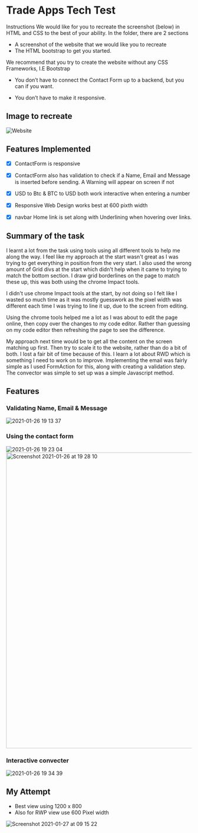 # Trade Apps Tech Test
Instructions
We would like for you to recreate the screenshot (below) in HTML and CSS to the best of your ability.
In the folder, there are 2 sections

- A screenshot of the website that we would like you to recreate
- The HTML bootstrap to get you started.


We recommend that you try to create the website without any CSS Frameworks, I.E Bootstrap 

- You don’t have to connect the Contact Form up to a backend, but you can if you want.

- You don’t have to make it responsive.



## Image to recreate
![Website](https://user-images.githubusercontent.com/57540755/105889373-ff581e00-6005-11eb-8b75-a43842653cd1.png)


## Features Implemented 
- [x] ContactForm is responsive 
- [x] ContactForm also has validation to check if a Name, Email and Message is inserted before sending. A Warning will appear on screen if not
- [x] USD to Btc & BTC to USD both work interactive when entering a number
- [x] Responsive Web Design works best at 600 pixth width
- [x] navbar Home link is set along with Underlining when hovering over links. 



## Summary of the task

I learnt a lot from the task using tools using all different tools to help me along the way. I feel like my approach at the start wasn't great as I was trying to get everything in position from the very start. I also used the wrong amount of Grid divs at the start which didn't help when it came to trying to match the bottom section. I draw grid borderlines on the page to match these up, this was both using the chrome Impact tools.

I didn't use chrome Impact tools at the start, by not doing so I felt like I wasted so much time as it was mostly guesswork as the pixel width was different each time I was trying to line it up, due to the screen from editing.

Using the chrome tools helped me a lot as I was about to edit the page online, then copy over the changes to my code editor. Rather than guessing on my code editor then refreshing the page to see the difference.

My approach next time would be to get all the content on the screen matching up first. Then try to scale it to the website, rather than do a bit of both. I lost a fair bit of time because of this. I learn a lot about RWD which is something I need to work on to improve. Implementing the email was fairly simple as I used FormAction for this, along with creating a validation step. The convector was simple to set up was a simple Javascript method.

## Features 

### Validating Name, Email & Message
![2021-01-26 19 13 37](https://user-images.githubusercontent.com/57540755/105893741-5ca29e00-600b-11eb-8578-9e615e3c6092.gif)

### Using the contact form

![2021-01-26 19 23 04](https://user-images.githubusercontent.com/57540755/105894678-6ed10c00-600c-11eb-838c-95b16b40b281.gif)
<img width="800" alt="Screenshot 2021-01-26 at 19 28 10" src="https://user-images.githubusercontent.com/57540755/105894864-ab046c80-600c-11eb-8ca5-784648c59431.png">



### Interactive convecter


![2021-01-26 19 34 39](https://user-images.githubusercontent.com/57540755/105895700-be640780-600d-11eb-8368-a4ef52ebbf8a.gif)


## My Attempt 
- Best view using 1200 x 800
- Also for RWP view use 600 Pixel width

![Screenshot 2021-01-27 at 09 15 22](https://user-images.githubusercontent.com/57540755/105971503-821ebe80-6082-11eb-8659-b540c52b5391.png)




